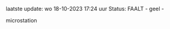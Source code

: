 laatste update: 
wo 18-10-2023 17:24   uur 
Status: FAALT - geel - 
<div class="service Y">microstation</div>